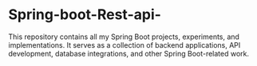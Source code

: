 # Spring-boot-Rest-api-
This repository contains all my Spring Boot projects, experiments, and implementations. It serves as a collection of backend applications, API development, database integrations, and other Spring Boot-related work.
